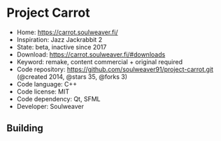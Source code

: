 # Project Carrot

- Home: https://carrot.soulweaver.fi/
- Inspiration: Jazz Jackrabbit 2
- State: beta, inactive since 2017
- Download: https://carrot.soulweaver.fi/#downloads
- Keyword: remake, content commercial + original required
- Code repository: https://github.com/soulweaver91/project-carrot.git (@created 2014, @stars 35, @forks 3)
- Code language: C++
- Code license: MIT
- Code dependency: Qt, SFML
- Developer: Soulweaver

## Building
